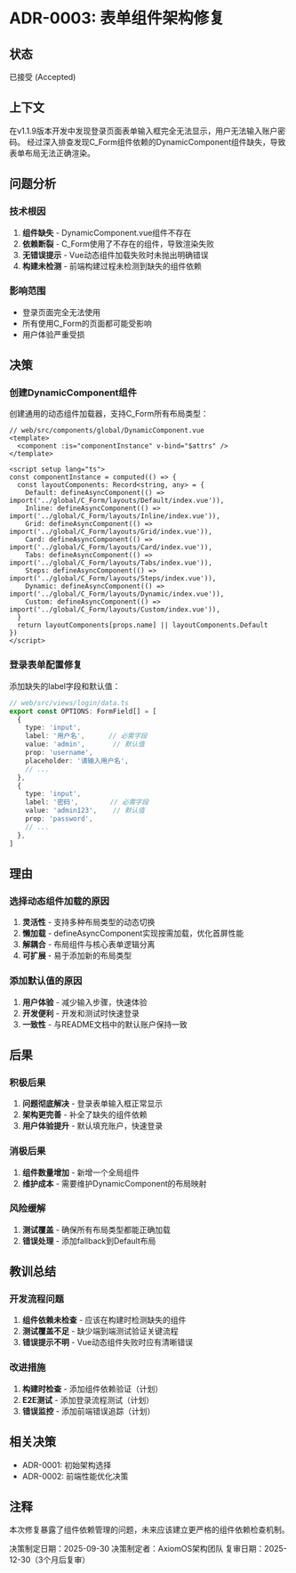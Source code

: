 # ADR-0003: 表单组件架构修复

## 状态
已接受 (Accepted)

## 上下文
在v1.1.9版本开发中发现登录页面表单输入框完全无法显示，用户无法输入账户密码。
经过深入排查发现C_Form组件依赖的DynamicComponent组件缺失，导致表单布局无法正确渲染。

## 问题分析

### 技术根因
1. **组件缺失** - DynamicComponent.vue组件不存在
2. **依赖断裂** - C_Form使用了不存在的组件，导致渲染失败
3. **无错误提示** - Vue动态组件加载失败时未抛出明确错误
4. **构建未检测** - 前端构建过程未检测到缺失的组件依赖

### 影响范围
- 登录页面完全无法使用
- 所有使用C_Form的页面都可能受影响
- 用户体验严重受损

## 决策

### 创建DynamicComponent组件
创建通用的动态组件加载器，支持C_Form所有布局类型：

```vue
// web/src/components/global/DynamicComponent.vue
<template>
  <component :is="componentInstance" v-bind="$attrs" />
</template>

<script setup lang="ts">
const componentInstance = computed(() => {
  const layoutComponents: Record<string, any> = {
    Default: defineAsyncComponent(() => import('../global/C_Form/layouts/Default/index.vue')),
    Inline: defineAsyncComponent(() => import('../global/C_Form/layouts/Inline/index.vue')),
    Grid: defineAsyncComponent(() => import('../global/C_Form/layouts/Grid/index.vue')),
    Card: defineAsyncComponent(() => import('../global/C_Form/layouts/Card/index.vue')),
    Tabs: defineAsyncComponent(() => import('../global/C_Form/layouts/Tabs/index.vue')),
    Steps: defineAsyncComponent(() => import('../global/C_Form/layouts/Steps/index.vue')),
    Dynamic: defineAsyncComponent(() => import('../global/C_Form/layouts/Dynamic/index.vue')),
    Custom: defineAsyncComponent(() => import('../global/C_Form/layouts/Custom/index.vue')),
  }
  return layoutComponents[props.name] || layoutComponents.Default
})
</script>
```

### 登录表单配置修复
添加缺失的label字段和默认值：

```typescript
// web/src/views/login/data.ts
export const OPTIONS: FormField[] = [
  {
    type: 'input',
    label: '用户名',      // 必需字段
    value: 'admin',       // 默认值
    prop: 'username',
    placeholder: '请输入用户名',
    // ...
  },
  {
    type: 'input',
    label: '密码',        // 必需字段
    value: 'admin123',    // 默认值
    prop: 'password',
    // ...
  },
]
```

## 理由

### 选择动态组件加载的原因
1. **灵活性** - 支持多种布局类型的动态切换
2. **懒加载** - defineAsyncComponent实现按需加载，优化首屏性能
3. **解耦合** - 布局组件与核心表单逻辑分离
4. **可扩展** - 易于添加新的布局类型

### 添加默认值的原因
1. **用户体验** - 减少输入步骤，快速体验
2. **开发便利** - 开发和测试时快速登录
3. **一致性** - 与README文档中的默认账户保持一致

## 后果

### 积极后果
1. **问题彻底解决** - 登录表单输入框正常显示
2. **架构更完善** - 补全了缺失的组件依赖
3. **用户体验提升** - 默认填充账户，快速登录

### 消极后果
1. **组件数量增加** - 新增一个全局组件
2. **维护成本** - 需要维护DynamicComponent的布局映射

### 风险缓解
1. **测试覆盖** - 确保所有布局类型都能正确加载
2. **错误处理** - 添加fallback到Default布局

## 教训总结

### 开发流程问题
1. **组件依赖未检查** - 应该在构建时检测缺失的组件
2. **测试覆盖不足** - 缺少端到端测试验证关键流程
3. **错误提示不明** - Vue动态组件失败时应有清晰错误

### 改进措施
1. **构建时检查** - 添加组件依赖验证（计划）
2. **E2E测试** - 添加登录流程测试（计划）
3. **错误监控** - 添加前端错误追踪（计划）

## 相关决策
- ADR-0001: 初始架构选择
- ADR-0002: 前端性能优化决策

## 注释
本次修复暴露了组件依赖管理的问题，未来应该建立更严格的组件依赖检查机制。

决策制定日期：2025-09-30
决策制定者：AxiomOS架构团队
复审日期：2025-12-30（3个月后复审）
